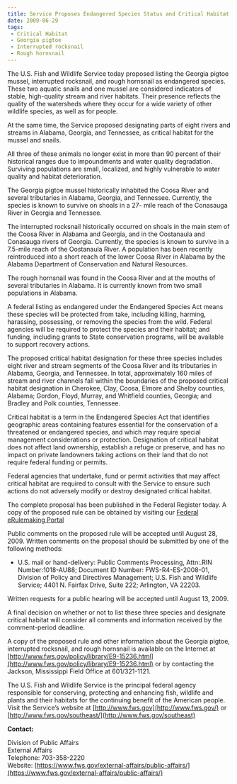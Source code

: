 ```yaml
---
title: Service Proposes Endangered Species Status and Critical Habitat Designations for the Georgia Pigtoe Mussel, Interrupted Rocksnail, and Rough Hornsnail
date: 2009-06-29
tags:
 - Critical Habitat
 - Georgia pigtoe
 - Interrupted rocksnail
 - Rough hornsnail
---
```


The U.S. Fish and Wildlife Service today proposed listing the Georgia pigtoe mussel, interrupted rocksnail, and rough hornsnail as endangered species. These two aquatic snails and one mussel are considered indicators of stable, high-quality stream and river habitats. Their presence reflects the quality of the watersheds where they occur for a wide variety of other wildlife species, as well as for people.

At the same time, the Service proposed designating parts of eight rivers and streams in Alabama, Georgia, and Tennessee, as critical habitat for the mussel and snails.

All three of these animals no longer exist in more than 90 percent of their historical ranges due to impoundments and water quality degradation. Surviving populations are small, localized, and highly vulnerable to water quality and habitat deterioration.

The Georgia pigtoe mussel historically inhabited the Coosa River and several tributaries in Alabama, Georgia, and Tennessee. Currently, the species is known to survive on shoals in a 27- mile reach of the Conasauga River in Georgia and Tennessee.

The interrupted rocksnail historically occurred on shoals in the main stem of the Coosa River in Alabama and Georgia, and in the Oostanaula and Conasauga rivers of Georgia. Currently, the species is known to survive in a 7.5-mile reach of the Oostanaula River. A population has been recently reintroduced into a short reach of the lower Coosa River in Alabama by the Alabama Department of Conservation and Natural Resources.

The rough hornsnail was found in the Coosa River and at the mouths of several tributaries in Alabama. It is currently known from two small populations in Alabama.

A federal listing as endangered under the Endangered Species Act means these species will be protected from take, including killing, harming, harassing, possessing, or removing the species from the wild. Federal agencies will be required to protect the species and their habitat; and funding, including grants to State conservation programs, will be available to support recovery actions.

The proposed critical habitat designation for these three species includes eight river and stream segments of the Coosa River and its tributaries in Alabama, Georgia, and Tennessee. In total, approximately 160 miles of stream and river channels fall within the boundaries of the proposed critical habitat designation in Cherokee, Clay, Coosa, Elmore and Shelby counties, Alabama; Gordon, Floyd, Murray, and Whitfield counties, Georgia; and Bradley and Polk counties, Tennessee.

Critical habitat is a term in the Endangered Species Act that identifies geographic areas containing features essential for the conservation of a threatened or endangered species, and which may require special management considerations or protection. Designation of critical habitat does not affect land ownership, establish a refuge or preserve, and has no impact on private landowners taking actions on their land that do not require federal funding or permits.

Federal agencies that undertake, fund or permit activities that may affect critical habitat are required to consult with the Service to ensure such actions do not adversely modify or destroy designated critical habitat.

The complete proposal has been published in the Federal Register today. A copy of the proposed rule can be obtained by visiting our [Federal eRulemaking Portal](http://www.regulations.gov)

Public comments on the proposed rule will be accepted until August 28, 2009\. Written comments on the proposal should be submitted by one of the following methods:

*   U.S. mail or hand-delivery: Public Comments Processing, Attn:.RIN Number:1018-AU88; Document ID Number: FWS-R4-ES-2008-01, Division of Policy and Directives Management; U.S. Fish and Wildlife Service; 4401 N. Fairfax Drive, Suite 222; Arlington, VA 22203.

Written requests for a public hearing will be accepted until August 13, 2009.

A final decision on whether or not to list these three species and designate critical habitat will consider all comments and information received by the comment-period deadline.

A copy of the proposed rule and other information about the Georgia pigtoe, interrupted rocksnail, and rough hornsnail is available on the Internet at [http://www.fws.gov/policy/library/E9-15236.html](http://www.fws.gov/policy/library/E9-15236.html) or by contacting the Jackson, Mississippi Field Office at 601/321-1121.

The U.S. Fish and Wildlife Service is the principal federal agency responsible for conserving, protecting and enhancing fish, wildlife and plants and their habitats for the continuing benefit of the American people. Visit the Service’s website at [http://www.fws.gov](http://www.fws.gov/) or [http://www.fws.gov/southeast/](http://www.fws.gov/southeast)

**Contact:**

Division of Public Affairs  
External Affairs  
Telephone: 703-358-2220  
Website: [https://www.fws.gov/external-affairs/public-affairs/](https://www.fws.gov/external-affairs/public-affairs/)

